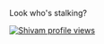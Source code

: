 Look who's stalking?

[![Shivam profile views](https://u8views.com/api/v1/github/profiles/69040506/views/day-week-month-total-count.svg)](https://u8views.com/github/brahmkshatriya)
